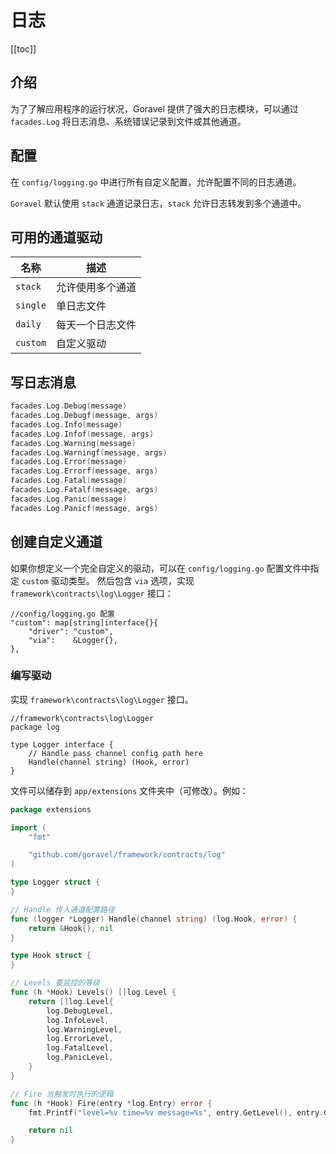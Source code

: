 # 日志

[[toc]]

## 介绍

为了了解应用程序的运行状况，Goravel 提供了强大的日志模块，可以通过 `facades.Log` 将日志消息、系统错误记录到文件或其他通道。

## 配置

在 `config/logging.go` 中进行所有自定义配置，允许配置不同的日志通道。

`Goravel` 默认使用 `stack` 通道记录日志，`stack` 允许日志转发到多个通道中。

## 可用的通道驱动

| 名称     | 描述             |
| -------- | ---------------- |
| `stack`  | 允许使用多个通道 |
| `single` | 单日志文件       |
| `daily`  | 每天一个日志文件 |
| `custom` | 自定义驱动       |

## 写日志消息

```go
facades.Log.Debug(message)
facades.Log.Debugf(message, args)
facades.Log.Info(message)
facades.Log.Infof(message, args)
facades.Log.Warning(message)
facades.Log.Warningf(message, args)
facades.Log.Error(message)
facades.Log.Errorf(message, args)
facades.Log.Fatal(message)
facades.Log.Fatalf(message, args)
facades.Log.Panic(message)
facades.Log.Panicf(message, args)
```

## 创建自定义通道

如果你想定义一个完全自定义的驱动，可以在 `config/logging.go` 配置文件中指定 `custom` 驱动类型。
然后包含 `via` 选项，实现 `framework\contracts\log\Logger` 接口：

```
//config/logging.go 配置
"custom": map[string]interface{}{
    "driver": "custom",
    "via":    &Logger{},
},
```

### 编写驱动

实现 `framework\contracts\log\Logger` 接口。

```
//framework\contracts\log\Logger
package log

type Logger interface {
	// Handle pass channel config path here
	Handle(channel string) (Hook, error)
}
```

文件可以储存到 `app/extensions` 文件夹中（可修改）。例如：

```go
package extensions

import (
	"fmt"

	"github.com/goravel/framework/contracts/log"
)

type Logger struct {
}

// Handle 传入通道配置路径
func (logger *Logger) Handle(channel string) (log.Hook, error) {
	return &Hook{}, nil
}

type Hook struct {
}

// Levels 要监控的等级
func (h *Hook) Levels() []log.Level {
	return []log.Level{
		log.DebugLevel,
		log.InfoLevel,
		log.WarningLevel,
		log.ErrorLevel,
		log.FatalLevel,
		log.PanicLevel,
	}
}

// Fire 当触发时执行的逻辑
func (h *Hook) Fire(entry *log.Entry) error {
	fmt.Printf("level=%v time=%v message=%s", entry.GetLevel(), entry.GetTime(), entry.GetMessage())

	return nil
}
```
